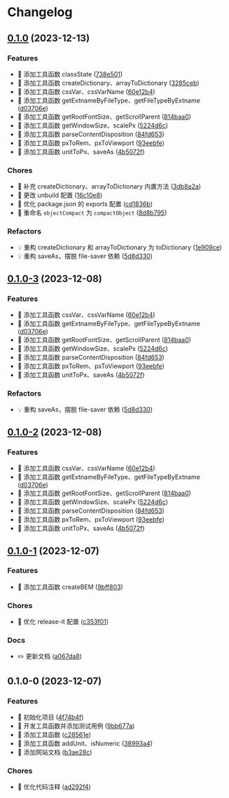 # Changelog

## [0.1.0](https://github.com/l246804/nice-fns/compare/v0.1.0-1...v0.1.0) (2023-12-13)


### Features

* 🎸 添加工具函数 classState ([738e501](https://github.com/l246804/nice-fns/commit/738e5010e3da86e83954de5048ac31d0efea5b20))
* 🎸 添加工具函数 createDictionary、arrayToDictionary ([3285ceb](https://github.com/l246804/nice-fns/commit/3285cebe4e81693dd98e15ab8ddf15e63781256b))
* 🎸 添加工具函数 cssVar、cssVarName ([60e12b4](https://github.com/l246804/nice-fns/commit/60e12b4a5d009095f8ba25b90989d2dbc30d79f3))
* 🎸 添加工具函数 getExtnameByFileType、getFileTypeByExtname ([d03706e](https://github.com/l246804/nice-fns/commit/d03706ebe8f578189b3be30096ca5616a19d7855))
* 🎸 添加工具函数 getRootFontSize、getScrollParent ([814baa0](https://github.com/l246804/nice-fns/commit/814baa0e98e5e7e2dc429e2563725d8b4b5cc332))
* 🎸 添加工具函数 getWindowSize、scalePx ([5224d6c](https://github.com/l246804/nice-fns/commit/5224d6c17c8553e676dffaf9ad0a7f3028fbe658))
* 🎸 添加工具函数 parseContentDisposition ([84fd653](https://github.com/l246804/nice-fns/commit/84fd653f577f0064db6cd04a7f71680061aefd09))
* 🎸 添加工具函数 pxToRem、pxToViewport ([93eebfe](https://github.com/l246804/nice-fns/commit/93eebfe520c8d46e5a8c9e7a0b25b7653f117ebc))
* 🎸 添加工具函数 unitToPx、saveAs ([4b5072f](https://github.com/l246804/nice-fns/commit/4b5072f3a43e0c6f3704f98e4654d87ad33bf3ee))


### Chores

* 🤖 补充 createDictionary、arrayToDictionary 内置方法 ([3db8a2a](https://github.com/l246804/nice-fns/commit/3db8a2abb832e0693ab1fc518c507644d9b98fc1))
* 🤖 更改 unbuild 配置 ([16c10e8](https://github.com/l246804/nice-fns/commit/16c10e88ea6c3b8e5f880e271994f3c9fde54d14))
* 🤖 优化 package.json 的 exports 配置 ([cd1836b](https://github.com/l246804/nice-fns/commit/cd1836be3829112da39070edfc031ac7254e7fa5))
* 🤖 重命名 `objectCompact` 为 `compactObject` ([8d8b795](https://github.com/l246804/nice-fns/commit/8d8b795ee180cace738063346a933897c030d964))


### Refactors

* 💡 重构 createDictionary 和 arrayToDictionary 为 toDictionary ([1e909ce](https://github.com/l246804/nice-fns/commit/1e909ce4e9ff684e4045873403e27a562d74f5af))
* 💡 重构 saveAs，摆脱 file-saver 依赖 ([5d8d330](https://github.com/l246804/nice-fns/commit/5d8d330fa1a3dd78950d3eaffc3557c47085f89a))

## [0.1.0-3](https://github.com/l246804/nice-fns/compare/v0.1.0-1...v0.1.0-3) (2023-12-08)


### Features

* 🎸 添加工具函数 cssVar、cssVarName ([60e12b4](https://github.com/l246804/nice-fns/commit/60e12b4a5d009095f8ba25b90989d2dbc30d79f3))
* 🎸 添加工具函数 getExtnameByFileType、getFileTypeByExtname ([d03706e](https://github.com/l246804/nice-fns/commit/d03706ebe8f578189b3be30096ca5616a19d7855))
* 🎸 添加工具函数 getRootFontSize、getScrollParent ([814baa0](https://github.com/l246804/nice-fns/commit/814baa0e98e5e7e2dc429e2563725d8b4b5cc332))
* 🎸 添加工具函数 getWindowSize、scalePx ([5224d6c](https://github.com/l246804/nice-fns/commit/5224d6c17c8553e676dffaf9ad0a7f3028fbe658))
* 🎸 添加工具函数 parseContentDisposition ([84fd653](https://github.com/l246804/nice-fns/commit/84fd653f577f0064db6cd04a7f71680061aefd09))
* 🎸 添加工具函数 pxToRem、pxToViewport ([93eebfe](https://github.com/l246804/nice-fns/commit/93eebfe520c8d46e5a8c9e7a0b25b7653f117ebc))
* 🎸 添加工具函数 unitToPx、saveAs ([4b5072f](https://github.com/l246804/nice-fns/commit/4b5072f3a43e0c6f3704f98e4654d87ad33bf3ee))


### Refactors

* 💡 重构 saveAs，摆脱 file-saver 依赖 ([5d8d330](https://github.com/l246804/nice-fns/commit/5d8d330fa1a3dd78950d3eaffc3557c47085f89a))

## [0.1.0-2](https://github.com/l246804/nice-fns/compare/v0.1.0-1...v0.1.0-2) (2023-12-08)


### Features

* 🎸 添加工具函数 cssVar、cssVarName ([60e12b4](https://github.com/l246804/nice-fns/commit/60e12b4a5d009095f8ba25b90989d2dbc30d79f3))
* 🎸 添加工具函数 getExtnameByFileType、getFileTypeByExtname ([d03706e](https://github.com/l246804/nice-fns/commit/d03706ebe8f578189b3be30096ca5616a19d7855))
* 🎸 添加工具函数 getRootFontSize、getScrollParent ([814baa0](https://github.com/l246804/nice-fns/commit/814baa0e98e5e7e2dc429e2563725d8b4b5cc332))
* 🎸 添加工具函数 getWindowSize、scalePx ([5224d6c](https://github.com/l246804/nice-fns/commit/5224d6c17c8553e676dffaf9ad0a7f3028fbe658))
* 🎸 添加工具函数 parseContentDisposition ([84fd653](https://github.com/l246804/nice-fns/commit/84fd653f577f0064db6cd04a7f71680061aefd09))
* 🎸 添加工具函数 pxToRem、pxToViewport ([93eebfe](https://github.com/l246804/nice-fns/commit/93eebfe520c8d46e5a8c9e7a0b25b7653f117ebc))
* 🎸 添加工具函数 unitToPx、saveAs ([4b5072f](https://github.com/l246804/nice-fns/commit/4b5072f3a43e0c6f3704f98e4654d87ad33bf3ee))

## [0.1.0-1](https://github.com/l246804/nice-fns/compare/v0.1.0-0...v0.1.0-1) (2023-12-07)


### Features

* 🎸 添加工具函数 createBEM ([9bff803](https://github.com/l246804/nice-fns/commit/9bff80334935c99b7a65e6cf51215387ae4a6670))


### Chores

* 🤖 优化 release-it 配置 ([c353f01](https://github.com/l246804/nice-fns/commit/c353f019b652d31ab8892f3122beb0e019deedbd))


### Docs

* ✏️ 更新文档 ([a067da8](https://github.com/l246804/nice-fns/commit/a067da8cbdebddf89d1eda29faab6e6d75f8e483))

## 0.1.0-0 (2023-12-07)


### Features

* 🎸 初始化项目 ([4f74b4f](https://github.com/l246804/nice-fns/commit/4f74b4f56c75fb4e23eceaea2d09459a5892cc99))
* 🎸 开发工具函数并添加测试用例 ([9bb677a](https://github.com/l246804/nice-fns/commit/9bb677a68342a6c32fcc850b2902b8e468b74ae6))
* 🎸 添加工具函数 ([c28561e](https://github.com/l246804/nice-fns/commit/c28561e2584433ab068e73f3b1a3d873443db425))
* 🎸 添加工具函数 addUnit、isNumeric ([38993a4](https://github.com/l246804/nice-fns/commit/38993a44e76dc3bed70abfdb8b123b11e7fd887b))
* 🎸 添加网站文档 ([b3ae28c](https://github.com/l246804/nice-fns/commit/b3ae28cc875825aed868957e6a96b8d0fed922eb))


### Chores

* 🤖 优化代码注释 ([ad292f4](https://github.com/l246804/nice-fns/commit/ad292f402ca8166f704e4c8d8376de9fb2886e10))